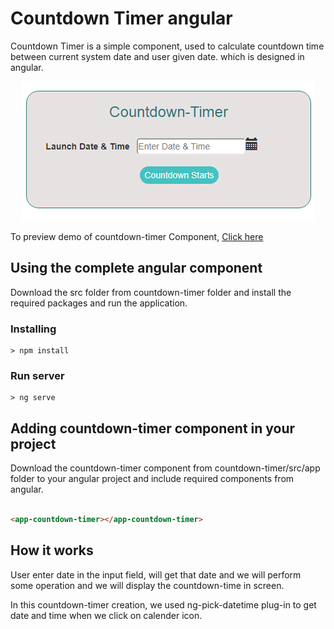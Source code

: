 # Countdown Timer angular
Countdown Timer is a simple component, used to calculate countdown time between current system date and user given date. which is designed in angular.

<p align="center">
    <img  alt="Image-slider" src="Images/output.png" class="img-responsive">
</p>

To preview demo of countdown-timer Component, [Click here](https://angular-1jija4.stackblitz.io/)

## Using the complete angular component

Download the src folder from countdown-timer folder and install the required packages and run the application.

### Installing

```
> npm install
```

### Run server

```
> ng serve
```

## Adding countdown-timer component in your project
 Download the countdown-timer component from countdown-timer/src/app folder to your angular project and include required components from angular.

``` html

<app-countdown-timer></app-countdown-timer>

```
## How it works
  
   User enter date in the input field, will get that date and we will perform some operation and we will display the countdown-time in screen.
    

In this countdown-timer creation, we used ng-pick-datetime plug-in to get date and time when we click on calender icon.

